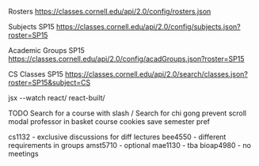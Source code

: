 Rosters
https://classes.cornell.edu/api/2.0/config/rosters.json

Subjects SP15
https://classes.cornell.edu/api/2.0/config/subjects.json?roster=SP15

Academic Groups SP15
https://classes.cornell.edu/api/2.0/config/acadGroups.json?roster=SP15

CS Classes SP15
https://classes.cornell.edu/api/2.0/search/classes.json?roster=SP15&subject=CS

jsx --watch react/ react-built/


TODO
Search for a course with slash /
Search for chi gong
prevent scroll modal
professor in basket course
cookies save semester pref

cs1132 - exclusive discussions for diff lectures
bee4550 - different requirements in groups
amst5710 - optional
mae1130 - tba
bioap4980 - no meetings